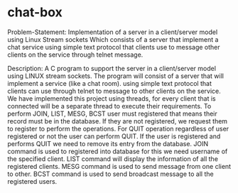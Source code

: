 # chat-box
Problem-Statement: Implementation of a server in a client/server model using Linux Stream sockets Which consists of a server that implement a chat service using simple text protocol that clients use to message other clients on the service through telnet message.

Description:
 A C program to support the server in a client/server model using LINUX stream sockets. The program will consist of a server that will implement a service (like a chat room). using simple text protocol that clients can use through telnet to message to other clients on the service. We have implemented this project using threads, for every client that is connected will be a separate thread to execute their requirements. To perform JOIN, LIST, MESG, BCST user must registered that means their record must be in the database. If they are not registered, we request them to register to perform the operations. For QUIT operation regardless of user registered or not the user can perform QUIT. If the user is registered and performs QUIT we need to remove its entry from the database. JOIN command is used to registered into database for this we need username of the specified client. LIST command will display the information of all the registered clients. MESG command is used to send message from one client to other. BCST command is used to send broadcast message to all the registered users.
